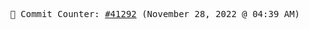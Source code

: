 <p align="center">
    <samp>
        📮 Commit Counter: <a href="https://github.com/Javascript-void0/Javascript-void0/commits/main">#41292</a> (November 28, 2022 @ 04:39 AM)
    </samp>
</p>
